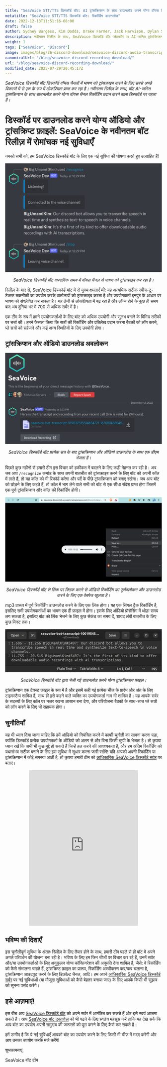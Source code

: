 ```yaml
---
title: "SeaVoice STT/TTS डिस्कॉर्ड बॉट: AI ट्रांसक्रिप्शन के साथ डाउनलोड करने योग्य वॉयस रिकॉर्डिंग प्रदान करने वाला पहला"
metatitle: "SeaVoice STT/TTS डिस्कॉर्ड बॉट: रिकॉर्डिंग डाउनलोड"
date: 2022-12-13T11:51:16-08:00
draft: false
author: Sydney Burgess, Kim Dodds, Drake Farmer, Jack Harvison, Dylan Strong, Cody Vernon
description: नवीनतम रिलीज़ के साथ, SeaVoice डिस्कॉर्ड बॉट प्लेटफ़ॉर्म पर AI-जनित ट्रांसक्रिप्शन के साथ डाउनलोड करने योग्य वॉयस चैनल रिकॉर्डिंग प्रदान करने वाला पहला है।
weight: 1
tags: ["SeaVoice", "Discord"]
image: images/blog/26-discord-download/seavoice-discord-audio-transcript-download.jpg
canonicalUrl: "/blog/seavoice-discord-recording-download/"
url: "/blog/seavoice-discord-recording-download/"
modified_date: 2025-07-29T20:45:17Z
---
```


*SeaVoice डिस्कॉर्ड बॉट डिस्कॉर्ड वॉयस चैनलों में भाषण को ट्रांसक्राइब करने के लिए सबसे अच्छे विकल्पों में से एक के रूप में लोकप्रियता प्राप्त कर रहा है। नवीनतम रिलीज़ के साथ, बॉट AI-जनित ट्रांसक्रिप्शन के साथ डाउनलोड करने योग्य वॉयस चैनल रिकॉर्डिंग प्रदान करने वाला डिस्कॉर्ड पर पहला है।*

# डिस्कॉर्ड पर डाउनलोड करने योग्य ऑडियो और ट्रांसक्रिप्ट फ़ाइलें: SeaVoice के नवीनतम बॉट रिलीज़ में रोमांचक नई सुविधाएँ

नमस्ते सभी को, हम SeaVoice डिस्कॉर्ड बॉट के लिए एक नई सुविधा की घोषणा करते हुए उत्साहित हैं!

<center>
<img src="/images/blog/26-discord-download/1-seavoice-discord-speech-to-text.png" alt="SeaVoice डिस्कॉर्ड बॉट वास्तविक समय में वॉयस चैनल से भाषण को ट्रांसक्राइब कर रहा है।"/>

*SeaVoice डिस्कॉर्ड बॉट वास्तविक समय में वॉयस चैनल से भाषण को ट्रांसक्राइब कर रहा है।*
</center>

रिलीज़ के बाद से, SeaVoice डिस्कॉर्ड बॉट में दो मुख्य क्षमताएँ थीं: यह अत्यधिक सटीक स्पीच-टू-टेक्स्ट तकनीकों का उपयोग करके वार्तालापों को ट्रांसक्राइब करता है और उपयोगकर्ता इनपुट के आधार पर भाषण को संश्लेषित कर सकता है।
यह तेजी से लोकप्रियता में बढ़ रहा है और लॉन्च होने के कुछ ही समय बाद अब दुनिया भर में 700 से अधिक सर्वर में है।

एक टीम के रूप में हमने उपयोगकर्ताओं के लिए बॉट को अधिक उपयोगी और सुलभ बनाने के विभिन्न तरीकों पर चर्चा की।
हमने फैसला किया कि सत्रों की रिकॉर्डिंग और प्रतिलेख प्रदान करना बैठकों को लॉग करने, प्ले सत्रों को सहेजने और कई अन्य स्थितियों के लिए उपयोगी होगा।

## ट्रांसक्रिप्शन और ऑडियो डाउनलोड अवलोकन

<center>
<img src="/images/blog/26-discord-download/2-seavoice-audio-transcript-download-discord-direct-message.png" alt="SeaVoice डिस्कॉर्ड बॉट प्रत्येक सत्र के बाद ट्रांसक्रिप्शन और ऑडियो डाउनलोड के साथ एक डीएम भेजता है।"/>

*SeaVoice डिस्कॉर्ड बॉट प्रत्येक सत्र के बाद ट्रांसक्रिप्शन और ऑडियो डाउनलोड के साथ एक डीएम भेजता है।*
</center>

पिछले कुछ महीनों से हमारी टीम इस विचार को हकीकत में बदलने के लिए कड़ी मेहनत कर रही है।
अब जब आप `/recognize` कमांड के साथ अपनी बातचीत को ट्रांसक्राइब करने के लिए बॉट को अपनी कॉल में लाते हैं, तो यह कॉल को भी रिकॉर्ड करेगा और पर्दे के पीछे ट्रांसक्रिप्शन को बनाए रखेगा।
जब आप बॉट को छोड़ने के लिए कहते हैं, तो कॉल में भाग लेने वाले सभी को बॉट से एक सीधा संदेश प्राप्त होगा जिसमें एक पूर्ण ट्रांसक्रिप्शन और कॉल की रिकॉर्डिंग होगी।

<center>
<img src="/images/blog/26-discord-download/3-seavoice-discord-audio-download.png" alt="SeaVoice डिस्कॉर्ड बॉट से लिंक पर क्लिक करने से ऑडियो रिकॉर्डिंग का पूर्वावलोकन और डाउनलोड करने के लिए एक वेबपेज खुलता है।"/>

*SeaVoice डिस्कॉर्ड बॉट से लिंक पर क्लिक करने से ऑडियो रिकॉर्डिंग का पूर्वावलोकन और डाउनलोड करने के लिए एक वेबपेज खुलता है।*
</center>

mp3 प्रारूप में पूर्ण रिकॉर्डिंग डाउनलोड करने के लिए एक लिंक होगा।
यह एक सिंगल ट्रैक रिकॉर्डिंग है, इसलिए सभी उपयोगकर्ताओं का भाषण एक ही फ़ाइल में होगा।
इसके लिए ऑडियो प्रोसेसिंग में थोड़ा समय लग सकता है, इसलिए बॉट को लिंक भेजने के लिए कुछ सेकंड का समय दें, शायद लंबी बातचीत के लिए कुछ मिनट तक।

<center>
<img src="/images/blog/26-discord-download/4-seavoice-discord-transcription-file.png" alt="SeaVoice डिस्कॉर्ड बॉट द्वारा भेजी गई डाउनलोड करने योग्य ट्रांसक्रिप्शन फ़ाइल।"/>

*SeaVoice डिस्कॉर्ड बॉट द्वारा भेजी गई डाउनलोड करने योग्य ट्रांसक्रिप्शन फ़ाइल।*
</center>

ट्रांसक्रिप्शन एक टेक्स्ट फ़ाइल के रूप में है और इसमें कही गई प्रत्येक चीज़ के प्रारंभ और अंत के लिए टाइमस्टैम्प शामिल हैं, साथ ही इसे कहने वाले व्यक्ति का उपयोगकर्ता नाम भी शामिल है।
यह आपके सर्वर के सदस्यों के लिए कॉल पर नज़र रखना आसान बना देगा, और परियोजना बैठकों के साथ-साथ प्ले सत्रों को लॉग करने के लिए भी सहायक होगा।

## चुनौतियाँ

यह भी ध्यान दिया जाना चाहिए कि हमें ऑडियो को नियंत्रित करने में काफी चुनौती का सामना करना पड़ा, क्योंकि डिस्कॉर्ड प्रत्येक उपयोगकर्ता के ऑडियो को अलग से और बिना किसी चुप्पी के भेजता है।
तो कृपया ध्यान रखें कि अभी भी कुछ मुद्दे हो सकते हैं जिन्हें हल करने की आवश्यकता है, और हम अंतिम रिकॉर्डिंग को यथासंभव सटीक बनाने के लिए इस सुविधा में सुधार करना जारी रखेंगे!
यदि आपको अपनी रिकॉर्डिंग या ट्रांसक्रिप्शन में कोई समस्या आती है, तो कृपया हमारी टीम को [आधिकारिक SeaVoice डिस्कॉर्ड सर्वर](https://discord.gg/dfAYfwBQ) पर बताएं।
<center>
<iframe src="https://discordapp.com/widget?id=919037515514654721&theme=dark" width="350" height="500" allowtransparency="true" frameborder="0" sandbox="allow-popups allow-popups-to-escape-sandbox allow-same-origin allow-scripts"></iframe>
</center>

## भविष्य की दिशाएँ

इस चुनौतीपूर्ण सुविधा के अंततः रिलीज़ के लिए तैयार होने के साथ, हमारी टीम पहले से ही बॉट में अपने अगले परिवर्धन की योजना बना रही है।
भविष्य के लिए हम जिन चीजों पर विचार कर रहे हैं, उनमें सर्वर और/या उपयोगकर्ताओं के लिए अनुकूलन योग्य कॉन्फ़िगरेशन की अनुमति देना शामिल है, जैसे: वे रिकॉर्डिंग को कैसे संभालना चाहते हैं, ट्रांसक्रिप्ट फ़ाइल का प्रारूप, रिकॉर्डिंग अस्वीकरण कब/कब चलाना है, ट्रांसक्रिप्शन आउटपुट करने के लिए डिफ़ॉल्ट चैनल, आदि।
हम अपने [आधिकारिक SeaVoice डिस्कॉर्ड सर्वर](https://discord.gg/dfAYfwBQ) पर नई सुविधाओं (या मौजूदा सुविधाओं को कैसे बेहतर बनाया जाए) के लिए आपके किसी भी सुझाव को सुनना पसंद करेंगे।

## इसे आज़माएं!

इस बीच आप [SeaVoice डिस्कॉर्ड बॉट](https://discord.com/oauth2/authorize?client_id=1001955060210749492&scope=bot) को अपने सर्वर में आमंत्रित कर सकते हैं और इसे स्वयं आज़मा सकते हैं।
आप [SeaVoice बॉट दस्तावेज़](https://wiki.seasalt.ai/seavoice/discord/discord-bot/) को भी पढ़ने के लिए स्वतंत्र महसूस करें ताकि यह देख सकें कि आप बॉट का उपयोग अपनी समुदाय की जरूरतों को पूरा करने के लिए कैसे कर सकते हैं।


हमें उम्मीद है कि ये नई सुविधाएँ आपको बॉट का उपयोग करने के लिए किसी भी चीज़ में मदद करेंगी और आप उनका उपयोग करके मज़े करेंगे!


शुभकामनाएं,


SeaVoice बॉट टीम
